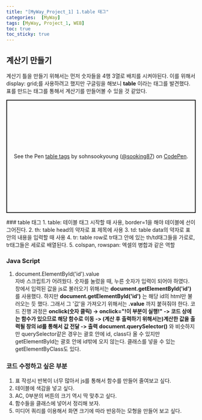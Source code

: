 ```yaml
---
title: "[MyWay_Project_1] 1.table 태그"
categories:  [MyWay]
tags: [MyWay, Project_1, WEB]
toc: true
toc_sticky: true
---
```


## 계산기 만들기
계산기 틀을 만들기 위해서는 먼저 숫자들을 4행 3열로 배치를 시켜야된다. 이를 위해서 display: grid;를 사용하려고 했지만 구글링을 해보니 **table** 이라는 태그를 발견했다. 표를 만드는 태그를 통해서 계산기를 만들어볼 수 있을 것 같았다.<br>
<p class="codepen" data-height="300" data-default-tab="html,result" data-slug-hash="Exwdeyq" data-user="sooking87" style="height: 300px; box-sizing: border-box; display: flex; align-items: center; justify-content: center; border: 2px solid; margin: 1em 0; padding: 1em;">
  <span>See the Pen <a href="https://codepen.io/sooking87/pen/Exwdeyq">
  table tags</a> by sohnsookyoung (<a href="https://codepen.io/sooking87">@sooking87</a>)
  on <a href="https://codepen.io">CodePen</a>.</span>
</p>
<script async src="https://cpwebassets.codepen.io/assets/embed/ei.js"></script>
### table 태그
1. table: 테이블 태그 시작할 때 사용, border=1을 해야 테이블에 선이 그어진다.
2. th: table head의 약자로 표 제목에 사용
3. td: table data의 약자로 표 안의 내용을 입력할 때 사용
4. tr: table row로 tr태그 안에 있는 th/td태그들을 가로로, tr태그들은 세로로 배열된다.
5. colspan, rowspan: 엑셀의 병합과 같은 역할

### Java Script
1. document.ElementById('id').value <br>
자바 스크립트가 어려웠다. 숫자를 눌렀을 때, 누른 숫자가 입력이 되어야 하였다. 창에서 입력된 값을 js로 불러오기 위해서는 **document.getElementById('id')** 를 사용했다. 하지만 **document.getElementById('id')** 는 해당 id의 html만 불러오는 듯 했다. 그래서 그 '값'을 가져오기 위해서는 **.value** 까지 붙혀줘야 한다. 코드 진행 과정은 **onclick(숫자 클릭) -> onclick="!이 부분이 실행!" -> 코드 상에는 함수가 있으므로 해당 함수로 이동 -> (계산 후 출력하기 위해서는)계산한 값을 출력될 창의 id를 통해서 값 전달 -> 출력** **document.querySelector()** 와 비슷하지만 querySelector같은 경우는 괄호 안에 id, class다 올 수 있지만 getElementById는 괄호 안에 id밖에 오지 않는다. 클래스를 넣을 수 있는 getElementByClass도 있다.

### 코드 수정하고 싶은 부분
1. 표 작성시 반복이 너무 많아서 js를 통해서 함수를 만들어 줄여보고 싶다.
2. 테이블에 색감을 넣고 싶다.
3. AC, 0부분의 버튼의 크기 역시 딱 맞추고 싶다.
4. 함수들을 클래스에 넣어서 정리해 보자.
5. 미디어 쿼리를 이용해서 화면 크기에 따라 반응하는 모형을 만들어 보고 싶다. 
